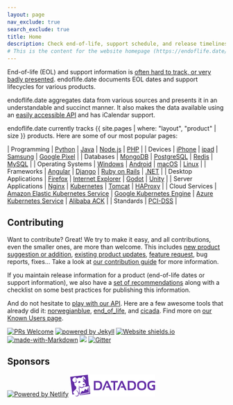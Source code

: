 ```yaml
---
layout: page
nav_exclude: true
search_exclude: true
title: Home
description: Check end-of-life, support schedule, and release timelines for more than 380+ products at one place.
# This is the content for the website homepage (https://endoflife.date/)
---
```


End-of-life (EOL) and support information is [often hard to track, or very badly presented](https://twitter.com/captn3m0/status/1110504412064239617).
endoflife.date documents EOL dates and support lifecycles for various products.

endoflife.date aggregates data from various sources and presents it in an understandable and
succinct manner. It also makes the data available using an [easily accessible API](/docs/api/v1/)
and has iCalendar support.

endoflife.date currently tracks {{ site.pages | where: "layout", "product" | size }} products.
Here are some of our most popular pages:

| Programming           | [Python](/python) | [Java](/tags/java-distribution) | [Node.js](/nodejs) | [PHP](/php) |
| Devices               | [iPhone](/iphone) | [ipad](/iPad) | [Samsung](/samsung-mobile) | [Google Pixel](/pixel) |
| Databases             | [MongoDB](/mongodb) | [PostgreSQL](/postgresql) | [Redis](/redis) | [MySQL](/mysql) |
| Operating Systems     | [Windows](/windows) | [Android](/android) | [macOS](/macos) | [Linux](/tags/linux-distribution) |
| Frameworks            | [Angular](/angular) | [Django](/django) | [Ruby on Rails](/rails) | [.NET](/dotnet) |
| Desktop Applications  | [Firefox](/firefox) | [Internet Explorer](/internet-explorer) | [Godot](/godot) | [Unity](/unity) |
| Server Applications   | [Nginx](/nginx) | [Kubernetes](/kubernetes) | [Tomcat](/tomcat) | [HAProxy](/haproxy) |
| Cloud Services        | [Amazon Elastic Kubernetes Service](/amazon-eks) | [Google Kubernetes Engine](/google-kubernetes-engine) | [Azure Kubernetes Service](/azure-kubernetes-service) | [Alibaba ACK](/alibaba-ack)       |
| Standards             | [PCI-DSS](/pci-dss) |

## Contributing

Want to contribute? Great! We try to make it easy, and all contributions, even the smaller ones, are
more than welcome. This includes
[new product suggestion or addition](https://github.com/endoflife-date/endoflife.date/issues/new?assignees=&labels=request&template=new_product_suggestion.md&title=),
[existing product updates](https://github.com/endoflife-date/endoflife.date/issues/new?assignees=&labels=bug&template=report_incorrect_details.md&title=),
[feature request](https://github.com/endoflife-date/endoflife.date/issues/new?assignees=&labels=enhancement&template=feature_request.md&title=),
bug reports, fixes... Take a look at [our contribution guide](https://github.com/endoflife-date/endoflife.date/blob/master/CONTRIBUTING.md)
for more information.

If you maintain release information for a product (end-of-life dates or support information), we
also have a [set of recommendations](/recommendations) along with a checklist on some best practices
for publishing this information.

And do not hesitate to [play with our API](/docs/api/v1/). Here are a few awesome
tools that already did it: [norwegianblue](https://github.com/hugovk/norwegianblue),
[end_of_life](https://github.com/MatheusRich/end_of_life), and
[cicada](https://github.com/mcandre/cicada). Find more on
[our Known Users page](https://github.com/endoflife-date/endoflife.date/wiki/Known-Users).

[![PRs Welcome](https://img.shields.io/badge/PRs-welcome-brightgreen.svg)](https://opensource.guide/how-to-contribute/#opening-a-pull-request)
[![powered by Jekyll](https://img.shields.io/badge/powered_by-Jekyll-blue.svg)](https://jekyllrb.com/)
[![Website shields.io](https://img.shields.io/website-up-down-green-red/https/endoflife.date.svg)](https://endoflife.date/)
[![made-with-Markdown](https://img.shields.io/badge/Made%20with-Markdown-1f425f.svg)](https://commonmark.org)
[![](https://img.shields.io/badge/Hacktoberfest-Welcome-green)](https://github.com/endoflife-date/endoflife.date/issues/408)
[![Gitter](https://img.shields.io/badge/chat%20on-gitter-green)](https://gitter.im/endoflife-date/community)

## Sponsors

[![Powered by Netlify](https://www.netlify.com/v3/img/components/netlify-light.svg)](https://www.netlify.com)
[![Sponsored under Datadog OSS Plan](assets/datadog-logo.png)](https://datadog.com)
